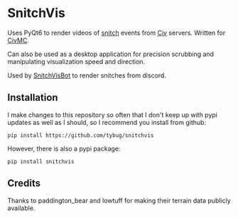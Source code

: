 # SnitchVis

Uses PyQt6 to render videos of [snitch](https://civwiki.org/wiki/Snitch) events from [Civ](https://civwiki.org/wiki/Main_Page) servers. Written for [CivMC](https://old.reddit.com/r/CivMC).

Can also be used as a desktop application for precision scrubbing and manipulating visualization speed and direction.

Used by [SnitchVisBot](https://github.com/tybug/snitchvisbot) to render snitches from discord.

## Installation

I make changes to this repository so often that I don't keep up with pypi updates as well as I should, so I recommend you install from github:

```
pip install https://github.com/tybug/snitchvis
```

However, there is also a pypi package:

```
pip install snitchvis
```

## Credits

Thanks to paddington_bear and lowtuff for making their terrain data publicly available.
